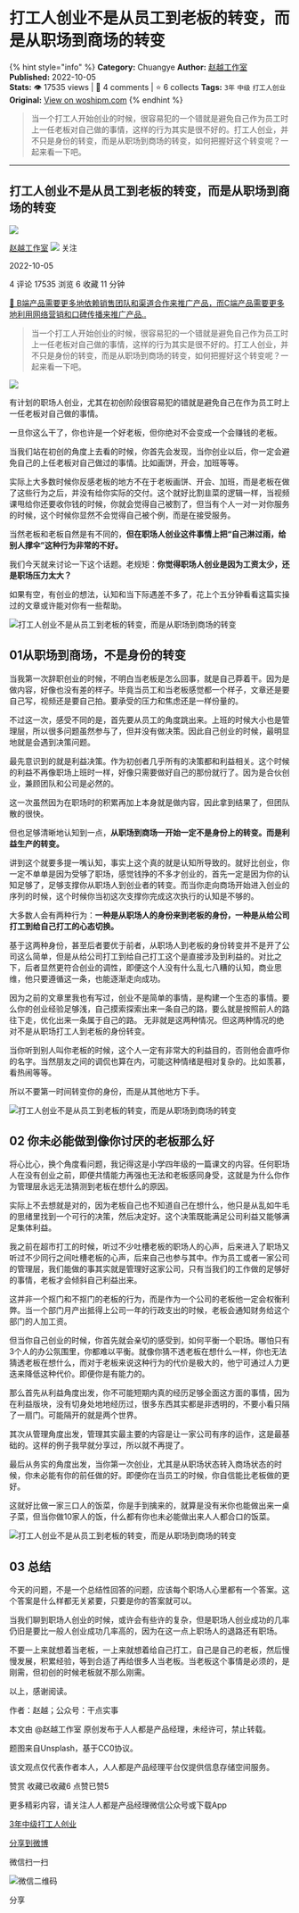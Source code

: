 # 打工人创业不是从员工到老板的转变，而是从职场到商场的转变
{% hint style="info" %}
**Category:** Chuangye
**Author:** [赵越工作室](https://www.woshipm.com/u/1458436)
**Published:** 2022-10-05  
**Stats:** 👁️ 17535 views | 💬 4 comments | ⭐ 6 collects
**Tags:** `3年` `中级` `打工人创业`
**Original:** [View on woshipm.com](https://www.woshipm.com/chuangye/5632795.html)
{% endhint %}
> 当一个打工人开始创业的时候，很容易犯的一个错就是避免自己作为员工时上一任老板对自己做的事情，这样的行为其实是很不好的。打工人创业，并不只是身份的转变，而是从职场到商场的转变，如何把握好这个转变呢？一起来看一下吧。

---

## 打工人创业不是从员工到老板的转变，而是从职场到商场的转变

[![](https://static.woshipm.com/APP_U_202209_20220901001029_6681.jpg?imageView2/1/w/72/h/72/q/100)](https://www.woshipm.com/u/1458436)

[赵越工作室](https://www.woshipm.com/u/1458436) ![](https://static.woshipm.com/tag/1121_1@2x.png) 关注

2022-10-05

4 评论 17535 浏览 6 收藏 11 分钟

[🔗 B端产品需要更多地依赖销售团队和渠道合作来推广产品，而C端产品需要更多地利用网络营销和口碑传播来推广产品..](https://ke.qidianla.com/courses/bcpm)

> 当一个打工人开始创业的时候，很容易犯的一个错就是避免自己作为员工时上一任老板对自己做的事情，这样的行为其实是很不好的。打工人创业，并不只是身份的转变，而是从职场到商场的转变，如何把握好这个转变呢？一起来看一下吧。

![](https://image.woshipm.com/wp-files/2022/10/WwD8nz3VniW9FZN1Mqtt.jpg)

有计划的职场人创业，尤其在初创阶段很容易犯的错就是避免自己在作为员工时上一任老板对自己做的事情。

一旦你这么干了，你也许是一个好老板，但你绝对不会变成一个会赚钱的老板。

当我们站在初创的角度上去看的时候，你首先会发现，当你创业以后，你一定会避免自己的上任老板对自己做过的事情。比如画饼，开会，加班等等。

实际上大多数时候你反感老板的地方不在于老板画饼、开会、加班，而是老板在做了这些行为之后，并没有给你实际的交付。这个就好比割韭菜的逻辑一样，当视频课甩给你还要收你钱的时候，你就会觉得自己被割了，但当有个人一对一对你服务的时候，这个时候你显然不会觉得自己被个例，而是在接受服务。

当然老板和老板自然是有不同的，**但在职场人创业这件事情上把“自己淋过雨，给别人撑伞”这种行为非常的不好。**

我们今天就来讨论一下这个话题。老规矩：**你觉得职场人创业是因为工资太少，还是职场压力太大？**

如果有空，有创业的想法，认知和当下际遇差不多了，花上个五分钟看看这篇实操过的文章或许能对你有一些帮助。

![打工人创业不是从员工到老板的转变，而是从职场到商场的转变](https://image.woshipm.com/wp-files/2022/10/yyvruyYmrjsuiP3fzN5w.jpeg)

## 01从职场到商场，不是身份的转变

当我第一次辞职创业的时候，不明白当老板是怎么回事，就是自己莽着干。因为是做内容，好像也没有差的样子。毕竟当员工和当老板感觉都一个样子，文章还是要自己写，视频还是要自己拍。要承受的压力和焦虑还是一样份量的。

不过这一次，感受不同的是，首先要从员工的角度跳出来。上班的时候大小也是管理层，所以很多问题虽然参与了，但并没有做决策。因此自己创业的时候，最明显地就是会遇到决策问题。

最先意识到的就是利益决策。作为初创者几乎所有的决策都和利益相关。这个时候的利益不再像职场上班时一样，好像只需要做好自己的那份就行了。因为是合伙创业，兼顾团队和公司是必然的。

这一次虽然因为在职场时的积累再加上本身就是做内容，因此拿到结果了，但团队散的很快。

但也足够清晰地认知到一点，**从职场到商场一开始一定不是身份上的转变。而是利益生产的转变。**

讲到这个就要多提一嘴认知，事实上这个真的就是认知所导致的。就好比创业，你一定不单单是因为受够了职场，感觉钱挣的不多才创业的，首先一定是因为你的认知足够了，足够支撑你从职场人到创业者的转变。而当你走向商场开始进入创业的序列的时候，这个时候你当初这次支撑你完成这次执行的认知是不够的。

大多数人会有两种行为：**一种是从职场人的身份来到老板的身份，一种是从给公司打工到给自己打工的心态切换。**

基于这两种身份，甚至后者要优于前者，从职场人到老板的身份转变并不是开了公司这么简单，但是从给公司打工到给自己打工这个是直接涉及到利益的。对比之下，后者显然更符合创业的调性，即便这个人没有什么乱七八糟的认知，商业思维，他只要遵循这一条，也能逐渐走向成功。

因为之前的文章里我也有写过，创业不是简单的事情，是构建一个生态的事情。要么你的创业经验足够浅，自己摸索探索出来一条自己的路，要么就是按照前人的路往下走，优化出来一条属于自己的路。 无非就是这两种情况。但这两种情况的绝对不是从职场打工人到老板的身份转变。

当你听到别人叫你老板的时候，这个人一定有非常大的利益目的，否则他会直呼你的名字。当然朋友之间的调侃也算在内，可能这种情绪是相对复杂的。比如羡慕，看热闹等等。

所以不要第一时间转变你的身份，而是从其他地方下手。

![打工人创业不是从员工到老板的转变，而是从职场到商场的转变](https://image.woshipm.com/wp-files/2022/10/sV1Z1jwhej08lXhet4Wl.jpeg)

## 02 你未必能做到像你讨厌的老板那么好

将心比心，换个角度看问题，我记得这是小学四年级的一篇课文的内容。任何职场人在没有创业之前，即便共情能力再强也无法和老板感同身受，这就是为什么你作为管理层永远无法猜测到老板在想什么的原因。

实际上不去想就是对的，因为老板自己也不知道自己在想什么，他只是从乱如牛毛的思绪里找到一个可行的决策，然后决定好。这个决策既能满足公司利益又能够满足集体利益。

我之前在超市打工的时候，听过不少吐槽老板的职场人的心声，后来进入了职场又听过不少同行之间吐槽老板的心声，后来自己也参与其中。作为员工或者一家公司的管理层，我们能做的事其实就是管理好这家公司，只有当我们的工作做的足够好的事情，老板才会倾斜自己利益出来。

这并非一个抠门和不抠门的老板的行为，而是作为一个公司的老板他一定会权衡利弊。当一个部门月产出抵得上公司一年的行政支出的时候，老板会通知财务给这个部门的人加工资。

但当你自己创业的时候，你首先就会亲切的感受到，如何平衡一个职场。哪怕只有3个人的办公氛围里，你都难以平衡。就像你猜不透老板在想什么一样，你也无法猜透老板在想什么，而对于老板来说这种行为的代价是极大的，他宁可通过人力更迭来降低这种代价。即便你是有能力的。

那么首先从利益角度出发，你不可能短期内真的经历足够全面这方面的事情，因为在利益版块，没有切身处地地经历过，很多东西其实都是非透明的，不要小看只隔了一扇门。可能隔开的就是两个世界。

其次从管理角度出发，管理其实最主要的内容是让一家公司有序的运作，这是最基础的。这样的例子我早就分享过，所以就不再提了。

最后从务实的角度出发，当你第一次创业，尤其是从职场状态转入商场状态的时候，你未必能有你的前任做的好。即便你在当员工的时候，你自信能比老板做的更好。

这就好比做一家三口人的饭菜，你是手到擒来的，就算是没有米你也能做出来一桌子菜，但当你做10家人的饭，什么都有你也未必能做出来人人都合口的饭菜。

![打工人创业不是从员工到老板的转变，而是从职场到商场的转变](https://image.woshipm.com/wp-files/2022/10/VXHAFHdc6wrUPwcddQbq.jpeg)

## 03 总结

今天的问题，不是一个总结性回答的问题，应该每个职场人心里都有一个答案。这个答案是什么样都无关紧要，只要是你的答案就可以。

当我们聊到职场人创业的时候，或许会有些许的复杂，但是职场人创业成功的几率仍旧是要比一般人创业成功几率高的，因为在这一点上职场人的退路还有职场。

不要一上来就想着当老板，一上来就想着给自己打工，自己是自己的老板，然后慢慢发展，积累经验，等到合适了再给很多人当老板。当老板这个事情是必须的，是刚需，但初创的时候老板就不那么刚需。

以上，感谢阅读。

作者：赵越；公众号：干点实事

本文由 @赵越工作室 原创发布于人人都是产品经理，未经许可，禁止转载。

题图来自Unsplash，基于CC0协议。

该文观点仅代表作者本人，人人都是产品经理平台仅提供信息存储空间服务。

赞赏 收藏已收藏6 点赞已赞5

更多精彩内容，请关注人人都是产品经理微信公众号或下载App

[3年](https://www.woshipm.com/tag/3%e5%b9%b4)[中级](https://www.woshipm.com/tag/%e4%b8%ad%e7%ba%a7)[打工人创业](https://www.woshipm.com/tag/%e6%89%93%e5%b7%a5%e4%ba%ba%e5%88%9b%e4%b8%9a)

[分享到微博](https://service.weibo.com/share/share.php?appkey=2775287854&title=打工人创业不是从员工到老板的转变，而是从职场到商场的转变&url=https://www.woshipm.com/chuangye/5632795.html&pic=https://image.woshipm.com/wp-files/2022/10/WwD8nz3VniW9FZN1Mqtt.jpg)

微信扫一扫

![微信二维码](https://api.pwmqr.com/qrcode/create/?url=https://www.woshipm.com/chuangye/5632795.html)

分享
